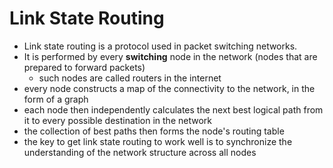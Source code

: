 # Link State Routing

- Link state routing is a protocol used in packet switching networks.
- It is performed by every __switching__ node in the network (nodes that are prepared to forward packets)
	- such nodes are called routers in the internet
- every node constructs a map of the connectivity to the network, in the form of a graph
- each node then independently calculates the next best logical path from it to every possible destination in the network
- the collection of best paths then forms the node's routing table
- the key to get link state routing to work well is to synchronize the understanding of the network structure across all nodes